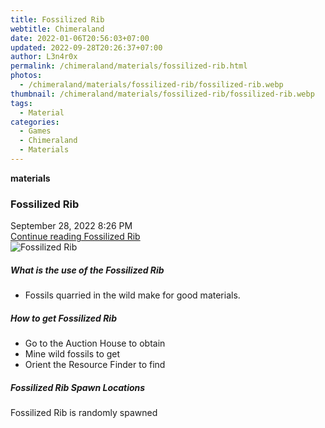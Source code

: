 ```yaml
---
title: Fossilized Rib
webtitle: Chimeraland
date: 2022-01-06T20:56:03+07:00
updated: 2022-09-28T20:26:37+07:00
author: L3n4r0x
permalink: /chimeraland/materials/fossilized-rib.html
photos:
  - /chimeraland/materials/fossilized-rib/fossilized-rib.webp
thumbnail: /chimeraland/materials/fossilized-rib/fossilized-rib.webp
tags:
  - Material
categories:
  - Games
  - Chimeraland
  - Materials
---
```


<section id="bootstrap-wrapper">
  <link
    rel="stylesheet"
    href="https://cdn.statically.io/gh/dimaslanjaka/Web-Manajemen/40ac3225/css/bootstrap-4.5-wrapper.css"
  />
  <div
    class="row g-0 border rounded overflow-hidden flex-md-row mb-4 shadow-sm position-relative"
  >
    <div class="col p-4 d-flex flex-column position-static">
      <strong class="d-inline-block mb-2 text-success">materials</strong>
      <h3 class="mb-0">Fossilized Rib</h3>
      <div class="mb-1 text-muted">September 28, 2022 8:26 PM</div>
      <a href="#" class="stretched-link d-none"
        >Continue reading Fossilized Rib</a
      >
    </div>
    <div class="col-auto d-none d-lg-block">
      <img
        src="/chimeraland/materials/fossilized-rib/fossilized-rib.webp"
        alt="Fossilized Rib"
      />
    </div>
  </div>
  <div class="row">
    <div class="col-lg-6 col-12 mb-2">
      <div class="card">
        <div class="card-body">
          <h5 class="card-title">What is the use of the Fossilized Rib</h5>
          <div class="card-text">
            <ul>
              <li>Fossils quarried in the wild make for good materials.</li>
            </ul>
          </div>
        </div>
      </div>
    </div>
    <div class="col-lg-6 col-12 mb-2">
      <div class="card">
        <div class="card-body">
          <h5 class="card-title">How to get Fossilized Rib</h5>
          <div class="card-text">
            <ul>
              <li>Go to the Auction House to obtain</li>
              <li>Mine wild fossils to get</li>
              <li>Orient the Resource Finder to find</li>
            </ul>
          </div>
        </div>
      </div>
    </div>
    <div class="col-12 mb-2">
      <h5>Fossilized Rib Spawn Locations</h5>
      <p>Fossilized Rib is randomly spawned</p>
    </div>
  </div>
</section>
